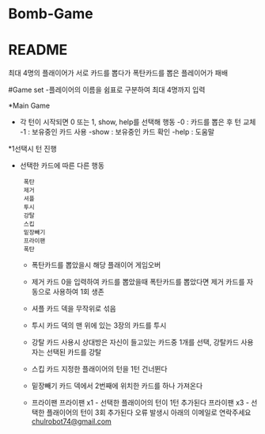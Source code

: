 # Bomb-Game

# README

최대 4명의 플래이어가 서로 카드를 뽑다가
폭탄카드를 뽑은 플레이어가 패배

#Game set
-플레이어의 이름을 쉼표로 구분하여 최대 4명까지 입력


*Main Game

 - 각 턴이 시작되면  0 또는 1, show, help를 선택해 행동
    -0 : 카드를 뽑은 후 턴 교체
    -1 : 보유중인 카드 사용
    -show : 보유중인 카드 확인
    -help : 도움말
   
*1선택시 턴 진행

 - 선택한 카드에 따른 다른 행동

        폭탄
        제거
        셔플
        투시
        강탈
        스킵
        밑장빼기
        프라이팬 
        폭탄
   
   - 폭탄카드를 뽑았을시 해당 플래이어 게임오버
     
   - 제거 카드
     0을 입력하여 카드를 뽑았을때 폭탄카드를 뽑았다면 제거 카드를 자동으로 사용하여 1회 생존

   - 셔플 카드
     덱을 무작위로 섞음

   - 투시 카드
     덱의 맨 위에 있는 3장의 카드를 투시

   - 강탈 카드
     사용시 상대방은 자신이 들고있는 카드중 1개를 선택, 강탈카드 사용자는 선택된 카드를 강탈

   - 스킵 카드
     지정한 플래이어의 턴을 1턴 건너뛴다

   - 밑장빼기 카드
     덱에서 2번째에 위치한 카드를 하나 가져온다

   - 프라이팬
     프라이팬 x1 - 선택한 플래이어의 턴이 1턴 추가된다
     프라이팬 x3 - 선택한 플래이어의 턴이 3회 추가된다
오류 발생시 아래의 이메일로 연락주세요
chulrobot74@gmail.com
